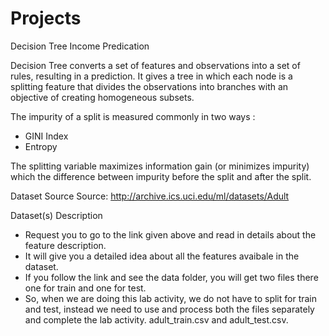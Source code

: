 # Projects
Decision Tree Income Predication

Decision Tree converts a set of features and observations into a set of rules, resulting in a prediction.
It gives a tree in which each node is a splitting feature that divides the observations into branches with an objective of creating homogeneous subsets.

The impurity of a split is measured commonly in two ways :

* GINI Index
* Entropy

The splitting variable maximizes information gain (or minimizes impurity) which the difference between impurity before the split and after the split.

Dataset Source
Source:
http://archive.ics.uci.edu/ml/datasets/Adult

Dataset(s) Description

* Request you to go to the link given above and read in details about the feature description.
* It will give you a detailed idea about all the features avaibale in the dataset.
* If you follow the link and see the data folder, you will get two files there one for train and one for test.
* So, when we are doing this lab activity, we do not have to split for train and test, instead we need to use and process both the files separately and complete the lab activity. adult_train.csv and adult_test.csv.
